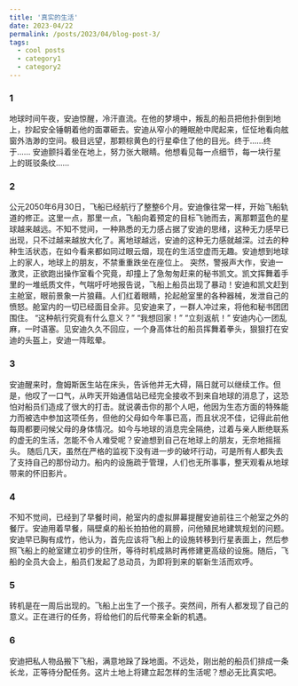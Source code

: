 ```yaml
---
title: '真实的生活'
date: 2023-04/22
permalink: /posts/2023/04/blog-post-3/
tags:
  - cool posts
  - category1
  - category2
---
```

### 1
地球时间午夜，安迪惊醒，冷汗直流。在他的梦境中，叛乱的船员把他扑倒到地上，抄起安全锤朝着他的面罩砸去。安迪从窄小的睡眠舱中爬起来，怔怔地看向舷窗外浩渺的空间。极目远望，那颗棕黄色的行星牵住了他的目光。终于……终于……
安迪颤抖着坐在地上，努力张大眼睛。他想看见每一点细节，每一块行星上的斑驳条纹……
### 2
公元2050年6月30日，飞船已经航行了整整6个月。安迪像往常一样，开始飞船轨道的修正。这里一点，那里一点，飞船向着预定的目标飞驰而去，离那颗蓝色的星球越来越远。不知不觉间，一种熟悉的无力感占据了安迪的思绪，这种无力感早已出现，只不过越来越放大化了。离地球越远，安迪的这种无力感就越深。过去的种种生活状态，在如今看来都如同过眼云烟，现在的生活空虚而无趣。安迪想到地球上的家人，地球上的朋友，不禁重重跌坐在座位上。
突然，警报声大作，安迪一激灵，正欲跑出操作室看个究竟，却撞上了急匆匆赶来的秘书凯文。凯文挥舞着手里的一堆纸质文件，气喘吁吁地报告说，飞船上船员出现了暴动！安迪和凯文赶到主舱室，眼前景象一片狼藉。人们红着眼睛，抡起舱室里的各种器械，发泄自己的愤怒。舱室内的一切已经面目全非。见安迪来了，一群人冲过来，将他和秘书团团围住。
“这种航行究竟有什么意义？”
“我想回家！”
“立刻返航！”
安迪内心一团乱麻，一时语塞。见安迪久久不回应，一个身高体壮的船员挥舞着拳头，狠狠打在安迪的头盔上，安迪一阵眩晕。
### 3
安迪醒来时，詹姆斯医生站在床头，告诉他并无大碍，隔日就可以继续工作。但是，他叹了一口气，从昨天开始通信站已经完全接收不到来自地球的消息了，这恐怕对船员们造成了很大的打击。就说袭击你的那个人吧，他因为生态方面的特殊能力而被选中参加这项任务，但他的父母如今年事已高，而且状况不佳，记得此前他每周都要问候父母的身体情况。如今与地球的消息完全隔绝，过着与亲人断绝联系的虚无的生活，怎能不令人难受呢？安迪想到自己在地球上的朋友，无奈地摇摇头。
随后几天，虽然在严格的监视下没有进一步的破坏行动，可是所有人都失去了支持自己的那份动力。船内的设施疏于管理，人们也无所事事，整天观看从地球带来的怀旧影片。
### 4
不知不觉间，已经到了早餐时间，舱室内的虚拟屏幕提醒安迪前往三个舱室之外的餐厅。安迪用着早餐，隔壁桌的船长拍拍他的肩膀，问他殖民地建筑规划的问题。安迪早已胸有成竹，他认为，首先应该将飞船上的设施转移到行星表面上，然后参照飞船上的舱室建立初步的住所，等待时机成熟时再修建更高级的设施。随后，飞船的全员大会上，船员们发起了总动员，为即将到来的崭新生活而欢呼。
### 5
转机是在一周后出现的。飞船上出生了一个孩子。突然间，所有人都发现了自己的意义。正在进行的任务，将给他们的后代带来全新的机遇。
### 6
安迪把私人物品搬下飞船，满意地跺了跺地面。不远处，刚出舱的船员们排成一条长龙，正等待分配任务。这片土地上将建立起怎样的生活呢？想必无比真实吧。

